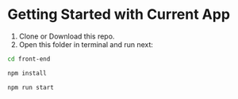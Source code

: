 # Getting Started with Current App

1. Clone or Download this repo.
2. Open this folder in terminal and run next:

```bash
cd front-end

npm install

npm run start
```
